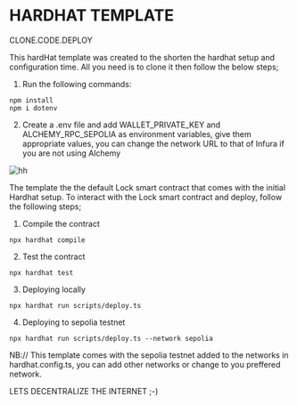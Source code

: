 # HARDHAT TEMPLATE

CLONE.CODE.DEPLOY

This hardHat template was created to the shorten the hardhat setup and configuration time.
All you need is to clone it then follow the below steps;

1. Run the following commands:

  ```shell
  npm install
  npm i dotenv
  ```

2. Create a .env file and add WALLET_PRIVATE_KEY and ALCHEMY_RPC_SEPOLIA as environment variables, give them appropriate values, you can change the network URL to that of Infura if you are not using Alchemy

  ![hh](https://github.com/user-attachments/assets/be7e3bf2-e223-4df6-9064-bb55a0b0479a)

  
The template the the default Lock smart contract that comes with the initial Hardhat setup. 
To interact with the Lock smart contract and deploy, follow the following steps;

1. Compile the contract
  ``` shell
  npx hardhat compile
  ```

2. Test the contract
  ```shell
  npx hardhat test
  ```

3. Deploying locally
  ```shell
  npx hardhat run scripts/deploy.ts
  ```
4. Deploying to sepolia testnet
  ```shell
  npx hardhat run scripts/deploy.ts --network sepolia
  ```

NB:// This template comes with the sepolia testnet added to the networks in hardhat.config.ts, you can add other networks or change to you preffered network.

LETS DECENTRALIZE THE INTERNET ;-)
